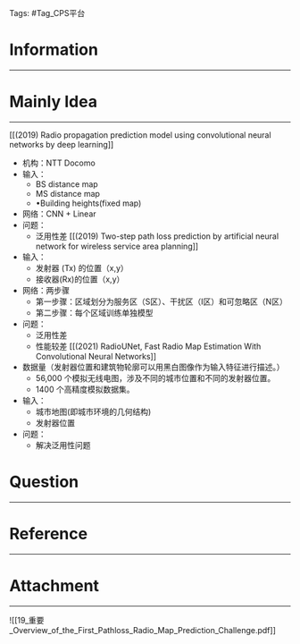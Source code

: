 Tags: #Tag_CPS平台
# Information
---


# Mainly Idea
---
[[(2019) Radio propagation prediction model using convolutional neural networks by deep learning]]
- 机构：NTT Docomo
- 输入：
	- BS distance map
	- MS distance map
	- •Building heights(fixed map)
- 网络：CNN + Linear
- 问题：
	- 泛用性差
[[(2019) Two-step path loss prediction by artificial neural network for wireless service area planning]]
- 输入：
	- 发射器 (Tx) 的位置（x,y）
	- 接收器(Rx)的位置（x,y）
- 网络：两步骤
	- 第一步骤：区域划分为服务区（S区）、干扰区（I区）和可忽略区（N区）
	- 第二步骤：每个区域训练单独模型
- 问题：
	- 泛用性差
	- 性能较差
[[(2021) RadioUNet, Fast Radio Map Estimation With Convolutional Neural Networks]]
- 数据量（发射器位置和建筑物轮廓可以用黑白图像作为输入特征进行描述。）
	- 56,000 个模拟无线电图，涉及不同的城市位置和不同的发射器位置。
	- 1400 个高精度模拟数据集。
- 输入：
	- 城市地图(即城市环境的几何结构)
	- 发射器位置
- 问题：
	- 解决泛用性问题

# Question
---


# Reference
---


# Attachment
---
![[19_重要_Overview_of_the_First_Pathloss_Radio_Map_Prediction_Challenge.pdf]]